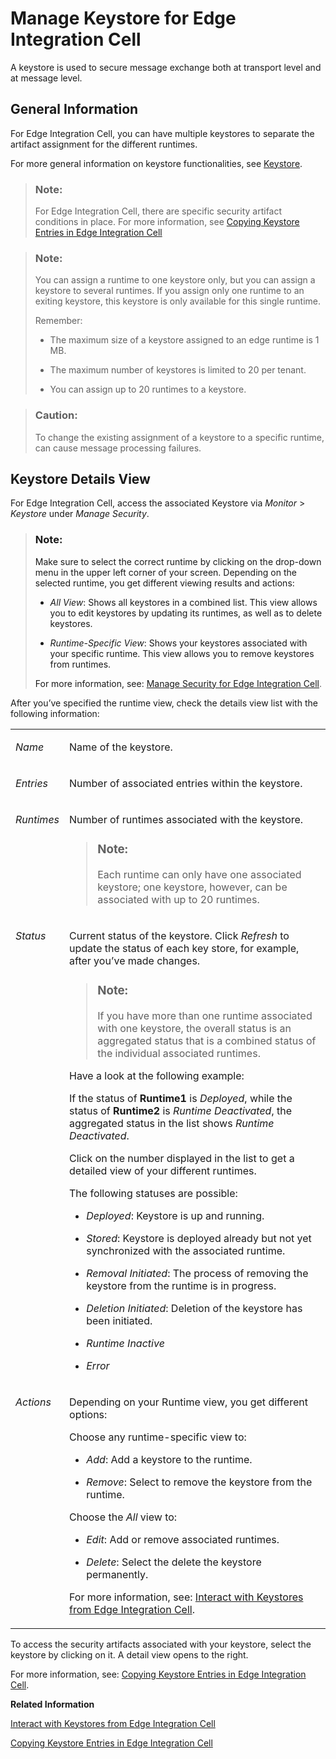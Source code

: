 <!-- loio39eb10185fba4dc9945977e493a3d5e8 -->

# Manage Keystore for Edge Integration Cell

A keystore is used to secure message exchange both at transport level and at message level.



<a name="loio39eb10185fba4dc9945977e493a3d5e8__section_itm_qlx_bzb"/>

## General Information

For Edge Integration Cell, you can have multiple keystores to separate the artifact assignment for the different runtimes.

For more general information on keystore functionalities, see [Keystore](40-RemoteSystems/keystore-b163513.md).

> ### Note:  
> For Edge Integration Cell, there are specific security artifact conditions in place. For more information, see [Copying Keystore Entries in Edge Integration Cell](copying-keystore-entries-in-edge-integration-cell-0800f7b.md)

> ### Note:  
> You can assign a runtime to one keystore only, but you can assign a keystore to several runtimes. If you assign only one runtime to an exiting keystore, this keystore is only available for this single runtime.
> 
> Remember:
> 
> -   The maximum size of a keystore assigned to an edge runtime is 1 MB.
> 
> -   The maximum number of keystores is limited to 20 per tenant.
> 
> -   You can assign up to 20 runtimes to a keystore.

> ### Caution:  
> To change the existing assignment of a keystore to a specific runtime, can cause message processing failures.



<a name="loio39eb10185fba4dc9945977e493a3d5e8__section_gpl_44q_nyb"/>

## Keystore Details View

For Edge Integration Cell, access the associated Keystore via *Monitor* \> *Keystore* under *Manage Security*.

> ### Note:  
> Make sure to select the correct runtime by clicking on the drop-down menu in the upper left corner of your screen. Depending on the selected runtime, you get different viewing results and actions:
> 
> -   *All View*: Shows all keystores in a combined list. This view allows you to edit keystores by updating its runtimes, as well as to delete keystores. 
> 
> -   *Runtime-Specific View*: Shows your keystores associated with your specific runtime. This view allows you to remove keystores from runtimes.
> 
> 
> For more information, see: [Manage Security for Edge Integration Cell](manage-security-for-edge-integration-cell-1783cf8.md).

After you’ve specified the runtime view, check the details view list with the following information:


<table>
<tr>
<td valign="top">

*Name*



</td>
<td valign="top">

Name of the keystore.



</td>
</tr>
<tr>
<td valign="top">

*Entries*



</td>
<td valign="top">

Number of associated entries within the keystore.



</td>
</tr>
<tr>
<td valign="top">

*Runtimes*



</td>
<td valign="top">

Number of runtimes associated with the keystore.

> ### Note:  
> Each runtime can only have one associated keystore; one keystore, however, can be associated with up to 20 runtimes.



</td>
</tr>
<tr>
<td valign="top">

*Status*



</td>
<td valign="top">

Current status of the keystore. Click *Refresh* to update the status of each key store, for example, after you’ve made changes.

> ### Note:  
> If you have more than one runtime associated with one keystore, the overall status is an aggregated status that is a combined status of the individual associated runtimes.

Have a look at the following example:

If the status of **Runtime1** is *Deployed*, while the status of **Runtime2** is *Runtime Deactivated*, the aggregated status in the list shows *Runtime Deactivated*.

Click on the number displayed in the list to get a detailed view of your different runtimes.

The following statuses are possible:

-   *Deployed*: Keystore is up and running.

-   *Stored*: Keystore is deployed already but not yet synchronized with the associated runtime.

-   *Removal Initiated*: The process of removing the keystore from the runtime is in progress. 

-   *Deletion Initiated*: Deletion of the keystore has been initiated.

-   *Runtime Inactive*

-   *Error*




</td>
</tr>
<tr>
<td valign="top">

*Actions*



</td>
<td valign="top">

Depending on your Runtime view, you get different options:

Choose any runtime-specific view to:

-   *Add*: Add a keystore to the runtime.

-   *Remove*: Select to remove the keystore from the runtime.


Choose the *All* view to:

-   *Edit*: Add or remove associated runtimes.

-   *Delete*: Select the delete the keystore permanently.


For more information, see: [Interact with Keystores from Edge Integration Cell](interact-with-keystores-from-edge-integration-cell-d4972b8.md).



</td>
</tr>
</table>

To access the security artifacts associated with your keystore, select the keystore by clicking on it. A detail view opens to the right.

For more information, see: [Copying Keystore Entries in Edge Integration Cell](copying-keystore-entries-in-edge-integration-cell-0800f7b.md).

**Related Information**  


[Interact with Keystores from Edge Integration Cell](interact-with-keystores-from-edge-integration-cell-d4972b8.md "A keystore is used to secure message exchange both at transport level and at message level. For Edge Integration Cell, since you can have more than one keystore, you can decide whether to create a new, add, remove, or delete an existing keystore.")

[Copying Keystore Entries in Edge Integration Cell](copying-keystore-entries-in-edge-integration-cell-0800f7b.md "The Keystore Monitor allows a tenant administrator to manage the tenant keystore and its entries (X.509 certificates and key pairs).")

